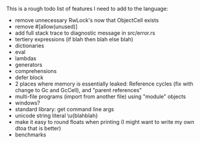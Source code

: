 
This is a rough todo list of features I need to add to the language:

* remove unnecessary RwLock's now that ObjectCell exists
* remove #[allow(unused)]
* add full stack trace to diagnostic message in src/error.rs
* tertiery expressions (if blah then blah else blah)
* dictionaries
* eval
* lambdas
* generators
* comprehensions
* defer block
* 2 places where memory is essentially leaked: Reference cycles (fix with change to Gc and GcCell), and "parent references"
* multi-file programs (import from another file) using "module" objects
* windows?
* standard library: get command line args
* unicode string literal \u{blahblah}
* make it easy to round floats when printing (I might want to write my own dtoa that is better)
* benchmarks
